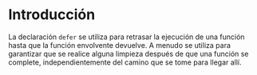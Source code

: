 # Introducción

La declaración `defer` se utiliza para retrasar la ejecución de una función hasta que la función envolvente devuelve. A menudo se utiliza para garantizar que se realice alguna limpieza después de que una función se complete, independientemente del camino que se tome para llegar allí.
